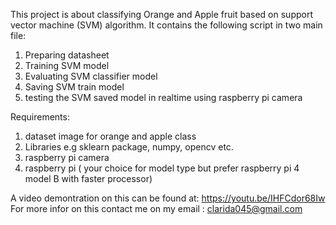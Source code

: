 This project is about classifying Orange and Apple fruit based on support vector machine (SVM) algorithm.
It contains the following script in two main file:
1. Preparing datasheet 
2. Training SVM model 
3. Evaluating SVM classifier model
4. Saving SVM train model
5. testing the SVM saved model in realtime using raspberry pi camera

Requirements:
1. dataset image for orange and apple class
2. Libraries e.g sklearn package, numpy, opencv etc.
3. raspberry pi camera 
4. raspberry pi ( your choice for model type but prefer raspberry pi 4 model B with faster processor)

A video demontration on this can be found at: https://youtu.be/IHFCdor68Iw
For more infor on this contact me on my email : clarida045@gmail.com

